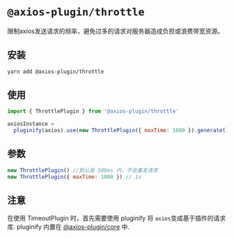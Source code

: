 # `@axios-plugin/throttle`

限制axios发送请求的频率，避免过多的请求对服务器造成负担或浪费带宽资源。

## 安装
```bash
yarn add @axios-plugin/throttle
```

## 使用
```js
import { ThrottlePlugin } from '@axios-plugin/throttle'

axiosInstance = 
  pluginify(axios).use(new ThrottlePlugin({ maxTime: 1000 }).generate()
```

## 参数
```js
new ThrottlePlugin() //默认是 500ms 内，不会重发请求
new ThrottlePlugin({ maxTime: 1000 }) // 1s
```

## 注意
在使用 TimeoutPlugin 时，首先需要使用 pluginify 将 `axios`变成基于插件的请求库.
pluginify 内置在 [@axios-plugin/core](https://www.npmjs.com/package/@axios-plugin/core) 中.